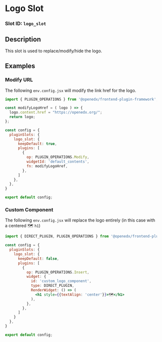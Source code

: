 # Logo Slot

### Slot ID: `logo_slot`

## Description

This slot is used to replace/modify/hide the logo.

## Examples

### Modify URL

The following `env.config.jsx` will modify the link href for the logo.

```jsx
import { PLUGIN_OPERATIONS } from '@openedx/frontend-plugin-framework';

const modifyLogoHref = ( logo ) => {
  logo.content.href = "https://openedx.org/";
  return logo;
};

const config = {
  pluginSlots: {
    logo_slot: {
      keepDefault: true,
      plugins: [
        {
          op: PLUGIN_OPERATIONS.Modify,
          widgetId: 'default_contents',
          fn: modifyLogoHref,
        },
      ]
    },
  },
}

export default config;
```

### Custom Component

The following `env.config.jsx` will replace the logo entirely (in this case with a centered 🗺️ `h1`)

```jsx
import { DIRECT_PLUGIN, PLUGIN_OPERATIONS } from '@openedx/frontend-plugin-framework';

const config = {
  pluginSlots: {
    logo_slot: {
      keepDefault: false,
      plugins: [
        {
          op: PLUGIN_OPERATIONS.Insert,
          widget: {
            id: 'custom_logo_component',
            type: DIRECT_PLUGIN,
            RenderWidget: () => (
              <h1 style={{textAlign: 'center'}}>🗺️</h1>
            ),
          },
        },
      ]
    }
  },
}

export default config;
```